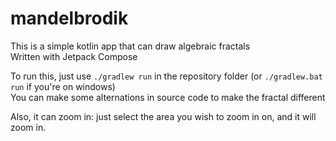 # mandelbrodik
This is a simple kotlin app that can draw algebraic fractals  
Written with Jetpack Compose  


To run this, just use `./gradlew run` in the repository folder (or `./gradlew.bat run` if you're on windows)  
You can make some alternations in source code to make the fractal different  

Also, it can zoom in: just select the area you wish to zoom in on, and it will zoom in.
